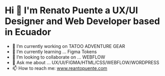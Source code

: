 <H1> Hi 👋 I'm Renato Puente a UX/UI Designer and Web Developer based in Ecuador</H1>


- 🔭 I’m currently working on TATOO ADVENTURE GEAR
- 🌱 I’m currently learning ... Figma Tokens
- 👥 I’m looking to collaborate on ... WEBFLOW
- 💬 Ask me about ... UX/UI/FIGMA/HTML/CSS/WEBFLOW/WORDPRESS
- 📫 How to reach me: www.reantopuente.com
